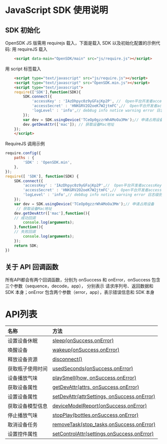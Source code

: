 
# JavaScript SDK 使用说明

## SDK 初始化

OpenSDK JS 版需用 requirejs 载入，下面是载入 SDK 以及初始化配置的示例代码:
用 requireJS 载入

``` html
    <script data-main="OpenSDK/main" src="js/require.js"></script>
```
用 script 标签载入

``` html
    <script type="text/javascript" src="js/require.js"></script>
    <script type="text/javascript" src="OpenSDK.min.js"></script>
    <script type="text/javascript">
    require(['SDK'],function(SDK){
        SDK.connect({
            'accessKey' : 'IAzDhpyc0z9yGFajKp2P', //  Open平台开发者accessKey
            'accessSecret' : 'HNKGRV2O2oeK7W2jtmFC',//  Open平台开发者accessSecret
            'logLevel' : 'info',// deb8ug info notice warning error 日志级别
        });
        var dev = SDK.usingDevice('TCeOp0gzzrWhAMoOa3Mm');// 申请占用设备
        dev.getDevAttr(['mac']); // 获取设备Mac地址
    });
    </script>
```
RequireJS 调用示例

``` javascript
require.config({
    paths : {
        'SDK' : 'OpenSDK.min',
    },
});
require([ 'SDK'], function(SDK) {
    SDK.connect({
        'accessKey' : 'IAzDhpyc0z9yGFajKp2P',//  Open平台开发者accessKey
        'accessSecret' : 'HNKGRV2O2oeK7W2jtmFC',//  Open平台开发者accessSecret
        'logLevel' : 'info',// deb8ug info notice warning error 日志级别
    });
    var dev = SDK.usingDevice('TCeOp0gzzrWhAMoOa3Mm');// 申请占用设备
     // 获取设备Mac地址
    dev.getDevAttr(['mac'],function(){
    // 成功回调
        console.log(arguments);
    },function(){
    // 失败回调
        console.log(arguments);
    });
    return SDK;
})
```

## 关于 API 回调函数

所有API都会有两个回调函数，分别为 onSuccess 和 onError，onSuccess 包含三个参数（sequence，decode，app），
分别表示 请求序列号、返回数据和 SDK 本身；onError 包含两个参数（error，app），表示错误信息和 SDK 本身


# API列表 

| 名称           | 方法                                  | 
|:----------------- |:--------------------------------------| 
| 设置设备休眠      | [sleep(onSuccess,onError)](/JavaScript/sleep.md)               |
| 唤醒设备          | [wakeup(onSuccess,onError)](/JavaScript/wakeup.md)            |
| 释放设备资源      | [disconnect()](/JavaScript/disconnect.md)          |
| 获取瓶子使用时间  | [usedSeconds(onSuccess,onError)](/JavaScript/usedSeconds.md)       | 
| 设备播放气味      | [playSmell(how, onSuccess,onError)](/JavaScript/playSmell.md)           | 
| 获取设备属性      | [getDevAttr(attrs, onSuccess,onError)](/JavaScript/getDevAttr.md)          | 
| 设置设备属性      | [setDevAttr(attrSettings, onSuccess,onError)](/JavaScript/setDevAttr.md)          |
| 获取设备模型信息  | [deviceModelReport(onSuccess,onError)](/JavaScript/featureReport.md)         |
| 停止播放气味      | [stopPlay(bottles,onSuccess,onError)](/JavaScript/stopPlay.md)         |
| 取消设备任务      | [removeTask(stop_tasks,onSuccess,onError)](/JavaScript/removeTask.md)         |
| 设置控件属性      | [setControlAttr(settings,onSuccess,onError)](/JavaScript/setControlAttr.md)         |


